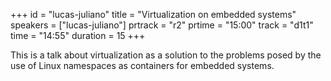 +++
id = "lucas-juliano"
title = "Virtualization on embedded systems"
speakers = ["lucas-juliano"]
prtrack = "r2"
prtime = "15:00"
track = "d1t1"
time = "14:55"
duration = 15
+++

This is a talk about virtualization as a solution to the problems posed by the use of Linux namespaces as containers for embedded systems.